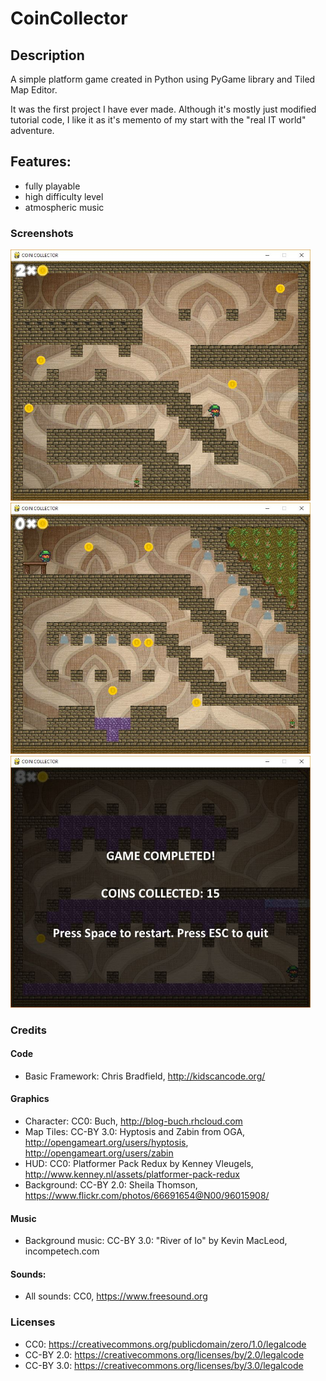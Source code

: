 # CoinCollector

## Description

A simple platform game created in Python using PyGame library and Tiled Map Editor.

It was the first project I have ever made. Although it's mostly just modified tutorial code, I like it as it's memento of my start with the "real IT world" adventure.

## Features:
* fully playable
* high difficulty level
* atmospheric music

### Screenshots
<img src="https://github.com/komidawi/Platform-Python-Game/blob/master/screenshots/screenshot_1.JPG" width="480">
<img src="https://github.com/komidawi/Platform-Python-Game/blob/master/screenshots/screenshot_2.JPG" width="480">
<img src="https://github.com/komidawi/Platform-Python-Game/blob/master/screenshots/screenshot_3.JPG" width="480">


### Credits
#### Code
* Basic Framework: Chris Bradfield, http://kidscancode.org/</sub>
#### Graphics
* Character: CC0: Buch, http://blog-buch.rhcloud.com
* Map Tiles: CC-BY 3.0: Hyptosis and Zabin from OGA, http://opengameart.org/users/hyptosis, http://opengameart.org/users/zabin
* HUD: CC0: Platformer Pack Redux by Kenney Vleugels, http://www.kenney.nl/assets/platformer-pack-redux
* Background: CC-BY 2.0: Sheila Thomson, https://www.flickr.com/photos/66691654@N00/96015908/
#### Music
* Background music: CC-BY 3.0: "River of Io" by Kevin MacLeod, incompetech.com
#### Sounds:
* All sounds: CC0, https://www.freesound.org

### Licenses
* CC0: https://creativecommons.org/publicdomain/zero/1.0/legalcode
* CC-BY 2.0: https://creativecommons.org/licenses/by/2.0/legalcode
* CC-BY 3.0: https://creativecommons.org/licenses/by/3.0/legalcode

